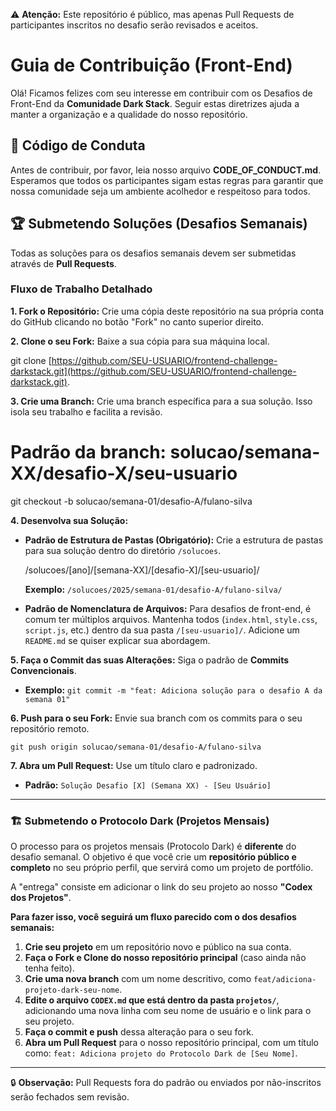 ⚠️ **Atenção:** Este repositório é público, mas apenas Pull Requests de participantes inscritos no desafio serão revisados e aceitos.

# Guia de Contribuição (Front-End)

Olá! Ficamos felizes com seu interesse em contribuir com os Desafios de Front-End da **Comunidade Dark Stack**. Seguir estas diretrizes ajuda a manter a organização e a qualidade do nosso repositório.

## 📜 Código de Conduta

Antes de contribuir, por favor, leia nosso arquivo **CODE_OF_CONDUCT.md**. Esperamos que todos os participantes sigam estas regras para garantir que nossa comunidade seja um ambiente acolhedor e respeitoso para todos.

## 🏆 Submetendo Soluções (Desafios Semanais)

Todas as soluções para os desafios semanais devem ser submetidas através de **Pull Requests**.

### Fluxo de Trabalho Detalhado

**1. Fork o Repositório:**
Crie uma cópia deste repositório na sua própria conta do GitHub clicando no botão "Fork" no canto superior direito.

**2. Clone o seu Fork:**
Baixe a sua cópia para sua máquina local.

git clone [https://github.com/SEU-USUARIO/frontend-challenge-darkstack.git](https://github.com/SEU-USUARIO/frontend-challenge-darkstack.git).

**3. Crie uma Branch:**
Crie uma branch específica para a sua solução. Isso isola seu trabalho e facilita a revisão.

# Padrão da branch: solucao/semana-XX/desafio-X/seu-usuario
git checkout -b solucao/semana-01/desafio-A/fulano-silva

**4. Desenvolva sua Solução:**

* **Padrão de Estrutura de Pastas (Obrigatório):** Crie a estrutura de pastas para sua solução dentro do diretório `/solucoes`.
    
    /solucoes/[ano]/[semana-XX]/[desafio-X]/[seu-usuario]/

    **Exemplo:** `/solucoes/2025/semana-01/desafio-A/fulano-silva/`

* **Padrão de Nomenclatura de Arquivos:** Para desafios de front-end, é comum ter múltiplos arquivos. Mantenha todos (`index.html`, `style.css`, `script.js`, etc.) dentro da sua pasta `/[seu-usuario]/`. Adicione um `README.md` se quiser explicar sua abordagem.

**5. Faça o Commit das suas Alterações:**
Siga o padrão de **Commits Convencionais**.
* **Exemplo:** `git commit -m "feat: Adiciona solução para o desafio A da semana 01"`

**6. Push para o seu Fork:**
Envie sua branch com os commits para o seu repositório remoto.

`git push origin solucao/semana-01/desafio-A/fulano-silva`

**7. Abra um Pull Request:**
Use um título claro e padronizado.
* **Padrão:** `Solução Desafio [X] (Semana XX) - [Seu Usuário]`

---

### 🏗️ Submetendo o Protocolo Dark (Projetos Mensais)

O processo para os projetos mensais (Protocolo Dark) é **diferente** do desafio semanal. O objetivo é que você crie um **repositório público e completo** no seu próprio perfil, que servirá como um projeto de portfólio.

A "entrega" consiste em adicionar o link do seu projeto ao nosso **"Codex dos Projetos"**.

**Para fazer isso, você seguirá um fluxo parecido com o dos desafios semanais:**

1.  **Crie seu projeto** em um repositório novo e público na sua conta.
2.  **Faça o Fork e Clone do nosso repositório principal** (caso ainda não tenha feito).
3.  **Crie uma nova branch** com um nome descritivo, como `feat/adiciona-projeto-dark-seu-nome`.
4.  **Edite o arquivo `CODEX.md` que está dentro da pasta `projetos/`**, adicionando uma nova linha com seu nome de usuário e o link para o seu projeto.
5.  **Faça o commit e push** dessa alteração para o seu fork.
6.  **Abra um Pull Request** para o nosso repositório principal, com um título como: `feat: Adiciona projeto do Protocolo Dark de [Seu Nome]`.

---

🔒 **Observação:** Pull Requests fora do padrão ou enviados por não-inscritos serão fechados sem revisão.